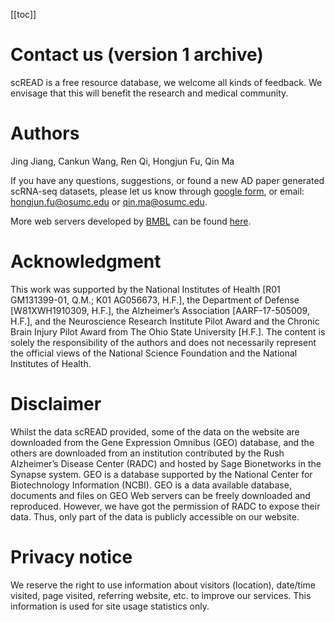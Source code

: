 [[toc]]

# Contact us (version 1 archive)

scREAD is a free resource database, we welcome all kinds of feedback. We envisage that this will benefit the research and medical community.

# Authors

Jing Jiang, Cankun Wang, Ren Qi, Hongjun Fu, Qin Ma

If you have any questions, suggestions, or found a new AD paper generated scRNA-seq datasets, please let us know through [google form](https://docs.google.com/forms/d/e/1FAIpQLSereTkpOfJ4LJLe9Ke5dZq78SnX3D7qXjQWY0ofDut0kIfDPg/viewform), or email: [hongjun.fu@osumc.edu](hongjun.fu@osumc.edu) or [qin.ma@osumc.edu](qin.ma@osumc.edu).

More web servers developed by [BMBL](https://u.osu.edu/bmbl/) can be found [here](https://u.osu.edu/bmbl/highlights/webservers/).

# Acknowledgment

This work was supported by the National Institutes of Health [R01 GM131399-01, Q.M.; K01 AG056673, H.F.], the Department of Defense [W81XWH1910309, H.F.], the Alzheimer’s Association [AARF-17-505009, H.F.], and the Neuroscience Research Institute Pilot Award and the Chronic Brain Injury Pilot Award from The Ohio State University [H.F.]. The content is solely the responsibility of the authors and does not necessarily represent the official views of the National Science Foundation and the National Institutes of Health.

# Disclaimer

Whilst the data scREAD provided, some of the data on the website are downloaded from the Gene Expression Omnibus (GEO) database, and the others are downloaded from an institution contributed by the Rush Alzheimer’s Disease Center (RADC) and hosted by Sage Bionetworks in the Synapse system. GEO is a database supported by the National Center for Biotechnology Information (NCBI). GEO is a data available database, documents and files on GEO Web servers can be freely downloaded and reproduced. However, we have got the permission of RADC to expose their data. Thus, only part of the data is publicly accessible on our website.

# Privacy notice

We reserve the right to use information about visitors (location), date/time visited, page visited, referring website, etc. to improve our services. This information is used for site usage statistics only.
